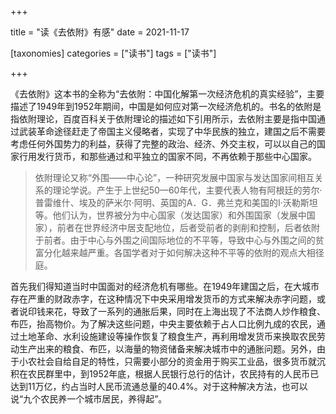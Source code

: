 +++

title = "读《去依附》有感"
date = 2021-11-17

[taxonomies]
categories = ["读书"]
tags = ["读书"]

+++

《去依附》这本书的全称为“去依附：中国化解第一次经济危机的真实经验”，主要描述了1949年到1952年期间，中国是如何应对第一次经济危机的。书名的依附是指依附理论，百度百科关于依附理论的描述如下引用所示，去依附主要是指中国通过武装革命途径赶走了帝国主义侵略者，实现了中华民族的独立，建国之后不需要考虑任何外国势力的利益，获得了完整的政治、经济、外交主权，可以以自己的国家行用发行货币，和那些通过和平独立的国家不同，不再依赖于那些中心国家。

> 依附理论又称“外围——中心论”，一种研究发展中国家与发达国家间相互关系的理论学说。产生于上世纪50—60年代，主要代表人物有阿根廷的劳尔·普雷维什、埃及的萨米尔·阿明、英国的A．G．弗兰克和美国的I·沃勒斯坦等。他们认为，世界被分为中心国家（发达国家）和外围国家（发展中国家），前者在世界经济中居支配地位，后者受前者的剥削和控制，后者依附于前者。由于中心与外围之间国际地位的不平等，导致中心与外围之间的贫富分化越来越严重。各国学者对于如何解决这种不平等的依附的观点大相径庭。

首先我们得知道当时中国面对的经济危机有哪些。在1949年建国之后，在大城市存在严重的财政赤字，在这种情况下中央采用增发货币的方式来解决赤字问题，或者说印钱来花，导致了一系列的通胀后果，同时在上海出现了不法商人炒作粮食、布匹，抬高物价。为了解决这些问题，中央主要依赖于占人口比例九成的农民，通过土地革命、水利设施建设等操作恢复了粮食生产，再利用增发货币来换取农民劳动生产出来的粮食、布匹，以海量的物资储备来解决城市中的通胀问题。另外，由于小农社会自给自足的特性，只需要小部分的资金用于购买工业品，很多货币就沉积在农民群里中，到1952年底，根据人民银行总行的估计，农民持有的人民币已达到11万亿，约占当时人民币流通总量的40.4%。对于这种解决方法，也可以说“九个农民养一个城市居民，养得起”。

